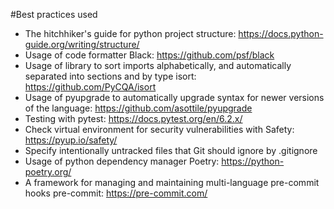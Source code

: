 #Best practices used
* The hitchhiker's guide for python project structure: https://docs.python-guide.org/writing/structure/
* Usage of code formatter Black: https://github.com/psf/black
* Usage of library to sort imports alphabetically, and automatically separated into sections and by type isort: https://github.com/PyCQA/isort
* Usage of pyupgrade  to automatically upgrade syntax for newer versions of the language: https://github.com/asottile/pyupgrade
* Testing with pytest: https://docs.pytest.org/en/6.2.x/
* Check virtual environment for security vulnerabilities with Safety: https://pyup.io/safety/
* Specify intentionally untracked files that Git should ignore by .gitignore
* Usage of python dependency manager Poetry: https://python-poetry.org/
* A framework for managing and maintaining multi-language pre-commit hooks pre-commit: https://pre-commit.com/
